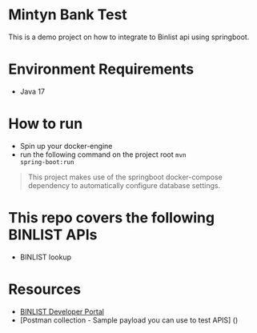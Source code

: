 # Mintyn Bank Test
This is a demo project on how to integrate to Binlist api using springboot. 


# Environment Requirements
* Java 17


# How to run
* Spin up your docker-engine
* run the following command on the project root <code>mvn spring-boot:run</code>

> This project makes use of the springboot docker-compose dependency to automatically configure database settings.

# This repo covers the following BINLIST APIs
* BINLIST lookup

# Resources
* [BINLIST Developer Portal](https://binlist.net/)
* [Postman collection - Sample payload you can use to test APIS] ()
